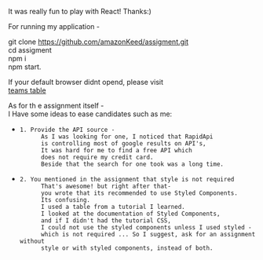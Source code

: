  It was really fun to play with React! Thanks:)  


For running my application -   
   
 git clone https://github.com/amazonKeed/assigment.git  
 cd assigment  
 npm i   
 npm start.  
   
 If your default browser didnt opend, please visit  
 [teams table](http://localhost:3000/teams)  

 
 As for th e assignment itself -   
 I Have some ideas to ease candidates such as me:  
  -     1. Provide the API source -  
              As I was looking for one, I noticed that RapidApi  
              is controlling most of google results on API's,  
              It was hard for me to find a free API which   
              does not require my credit card.  
              Beside that the search for one took was a long time.  
     
  -     2. You mentioned in the assignment that style is not required  
              That's awesome! but right after that-  
			  you wrote that its recommended to use Styled Components.  
              Its confusing.  
              I used a table from a tutorial I learned.
			  I looked at the documentation of Styled Components,  
			  and if I didn't had the tutorial CSS,  
              I could not use the styled components unless I used styled -  
              which is not required ... So I suggest, ask for an assignment without  
              style or with styled components, instead of both.  
